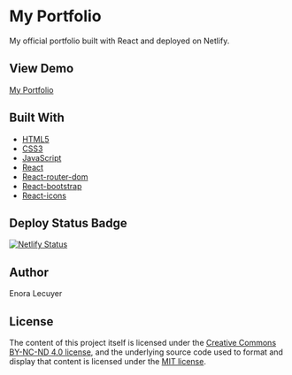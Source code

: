 # My Portfolio

My official portfolio built with React and deployed on Netlify.

## View Demo

[My Portfolio](https://luci-lucid.netlify.app/)

## Built With

* [HTML5](https://en.wikipedia.org/wiki/HTML5)
* [CSS3](https://en.wikipedia.org/wiki/Cascading_Style_Sheets#CSS_3)
* [JavaScript](https://en.wikipedia.org/wiki/JavaScript)
* [React](https://github.com/facebook/create-react-app)
* [React-router-dom](https://www.npmjs.com/package/react-router-dom)
* [React-bootstrap](https://react-bootstrap.github.io/)
* [React-icons](https://react-icons.github.io/react-icons/)

## Deploy Status Badge

[![Netlify Status](https://api.netlify.com/api/v1/badges/2837cc9e-b3bc-4af8-aa6d-04025deb6927/deploy-status)](https://app.netlify.com/sites/luci-lucid/deploys)

## Author

Enora Lecuyer

## License 

The content of this project itself is licensed under the [Creative Commons BY-NC-ND 4.0 license](https://creativecommons.org/licenses/by-nc-nd/4.0/), and the underlying source code used to format and display that content is licensed under the [MIT license](https://github.com/enoralecuyer/officialportfolio/blob/master/LICENSE).
